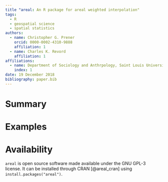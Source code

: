```yaml
---
title "areal: An R package for areal weighted interpolation"
tags:
  - R
  - geospatial science
  - spatial statistics
authors:
  - name: Christopher G. Prener
    orcid: 0000-0002-4310-9888
    affiliation: 1
  - name: Charles K. Revord
    affiliation: 1
affiliations:
  - name: Department of Sociology and Anthrpology, Saint Louis University
    index: 1
date: 19 December 2018
bibliography: paper.bib
---
```


# Summary

# Examples

# Availability
`areal` is open source software made available under the GNU GPL-3 license. It can be installed through CRAN [@areal_cran] using `install.packages("areal")`.
